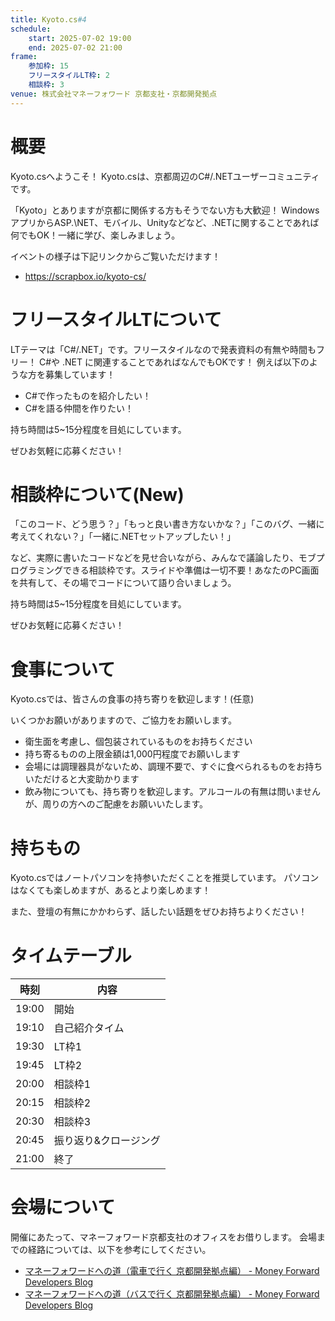 ```yaml
---
title: Kyoto.cs#4
schedule:
    start: 2025-07-02 19:00
    end: 2025-07-02 21:00
frame:
    参加枠: 15
    フリースタイルLT枠: 2
    相談枠: 3
venue: 株式会社マネーフォワード 京都支社・京都開発拠点
---
```


# 概要

Kyoto.csへようこそ！
Kyoto.csは、京都周辺のC#/.NETユーザーコミュニティです。

「Kyoto」とありますが京都に関係する方もそうでない方も大歓迎！
WindowsアプリからASP.\NET、モバイル、Unityなどなど、.NETに関することであれば何でもOK！一緒に学び、楽しみましょう。

イベントの様子は下記リンクからご覧いただけます！

- https://scrapbox.io/kyoto-cs/

# フリースタイルLTについて

LTテーマは「C#/.NET」です。フリースタイルなので発表資料の有無や時間もフリー！
 C#や .NET に関連することであればなんでもOKです！ 例えば以下のような方を募集しています！

- C#で作ったものを紹介したい！
- C#を語る仲間を作りたい！

持ち時間は5~15分程度を目処にしています。

ぜひお気軽に応募ください！

# 相談枠について(New)
「このコード、どう思う？」「もっと良い書き方ないかな？」「このバグ、一緒に考えてくれない？」「一緒に.NETセットアップしたい！」

など、実際に書いたコードなどを見せ合いながら、みんなで議論したり、モブプログラミングできる相談枠です。スライドや準備は一切不要！あなたのPC画面を共有して、その場でコードについて語り合いましょう。

持ち時間は5~15分程度を目処にしています。

ぜひお気軽に応募ください！

# 食事について
Kyoto.csでは、皆さんの食事の持ち寄りを歓迎します！(任意)

いくつかお願いがありますので、ご協力をお願いします。

- 衛生面を考慮し、個包装されているものをお持ちください
- 持ち寄るものの上限金額は1,000円程度でお願いします
- 会場には調理器具がないため、調理不要で、すぐに食べられるものをお持ちいただけると大変助かります
- 飲み物についても、持ち寄りを歓迎します。アルコールの有無は問いませんが、周りの方へのご配慮をお願いいたします。

# 持ちもの
Kyoto.csではノートパソコンを持参いただくことを推奨しています。
パソコンはなくても楽しめますが、あるとより楽しめます！

また、登壇の有無にかかわらず、話したい話題をぜひお持ちよりください！

# タイムテーブル

時刻|内容
---|----
19:00|開始
19:10|自己紹介タイム
19:30|LT枠1
19:45|LT枠2
20:00|相談枠1
20:15|相談枠2
20:30|相談枠3
20:45|振り返り&クロージング
21:00|終了

# 会場について

開催にあたって、マネーフォワード京都支社のオフィスをお借りします。
会場までの経路については、以下を参考にしてください。

- [マネーフォワードへの道（電車で行く 京都開発拠点編） - Money Forward Developers Blog](https://moneyforward-dev.jp/entry/2019/02/06/road-to-moneyforward-kyoto/)
- [マネーフォワードへの道（バスで行く 京都開発拠点編） - Money Forward Developers Blog](https://moneyforward-dev.jp/entry/2019/03/26/road-to-moneyforward-kyoto-bus/)
